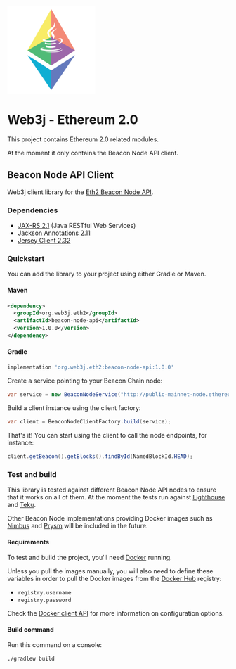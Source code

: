 <img src="Web3j-Eth2.png" alt="Web3j Ethereum 2.0" width="200"/>

Web3j - Ethereum 2.0
====================

This project contains Ethereum 2.0 related modules.

At the moment it only contains the Beacon Node API client.

## Beacon Node API Client

Web3j client library for the [Eth2 Beacon Node API](https://ethereum.github.io/eth2.0-APIs/).

### Dependencies

* [JAX-RS 2.1](https://github.com/eclipse-ee4j/jaxrs-api/tree/2.1-Maintenance) (Java RESTful Web Services)
* [Jackson Annotations 2.11](https://github.com/FasterXML/jackson-annotations)
* [Jersey Client 2.32](https://github.com/eclipse-ee4j/jersey)

### Quickstart

You can add the library to your project using either Gradle or Maven.

#### Maven

```xml
<dependency>
  <groupId>org.web3j.eth2</groupId>
  <artifactId>beacon-node-api</artifactId>
  <version>1.0.0</version>
</dependency>
```

#### Gradle

```groovy
implementation 'org.web3j.eth2:beacon-node-api:1.0.0'
```

Create a service pointing to your Beacon Chain node:

```java
var service = new BeaconNodeService("http://public-mainnet-node.ethereum.org/api");
```

Build a client instance using the client factory:

```java
var client = BeaconNodeClientFactory.build(service);
```

That's it! You can start using the client to call the node endpoints, for instance:

```java
client.getBeacon().getBlocks().findById(NamedBlockId.HEAD);
```

### Test and build

This library is tested against different Beacon Node API nodes to ensure that it works on all of them.
At the moment the tests run against [Lighthouse](https://github.com/sigp/lighthouse) and
[Teku](https://github.com/Consensys/teku/).

Other Beacon Node implementations providing Docker images such as
[Nimbus](https://github.com/status-im/nimbus-eth2) and [Prysm](https://github.com/prysmaticlabs/prysm) will be included
in the future.

#### Requirements

To test and build the project, you'll need [Docker](https://www.docker.com/products/docker-desktop) running.

Unless you pull the images manually, you will also need to define these variables in order to pull the Docker images
from the [Docker Hub](https://hub.docker.com/) registry:

- `registry.username`
- `registry.password`

Check the [Docker client API](https://github.com/docker-java/docker-java/blob/master/docs/getting_started.md#instantiating-a-dockerclientconfig)
for more information on configuration options.

#### Build command

Run this command on a console:

```shell
./gradlew build
```
